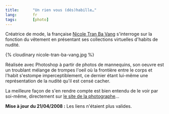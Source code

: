 ```yaml
---
title:      "Un rien vous (dés)habille…"
lang:       fr
tags:       [photo]
---
```



Créatrice de mode, la française [Nicole Tran Ba Vang](http://www.tranbavang.com/) s'interroge sur la fonction du vêtement en présentant ses collections virtuelles d'habits de nudité.

{% cloudinary nicole-tran-ba-vang.jpg %}

Réalisée avec Photoshop à partir de photos de mannequins, son oeuvre est un troublant mélange de trompes l'oeil où la frontière entre le corps et l'habit s'estompe imperceptiblement, ce dernier étant lui-même une représentation de la nudité qu'il est censé cacher.

La meilleure façon de s'en rendre compte est bien entendu de le voir par soi-même, directement sur [le site de la photographe](http://www.tranbavang.com/photography/collection-automnehiver-200001-selected-works/)…

**Mise à jour du 21/04/2008 :** Les liens n'étaient plus valides.
